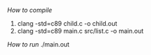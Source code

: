 *How to compile*
1. clang -std=c89 child.c -o child.out
2. clang -std=c89 main.c src/list.c -o main.out

*How to run*
./main.out